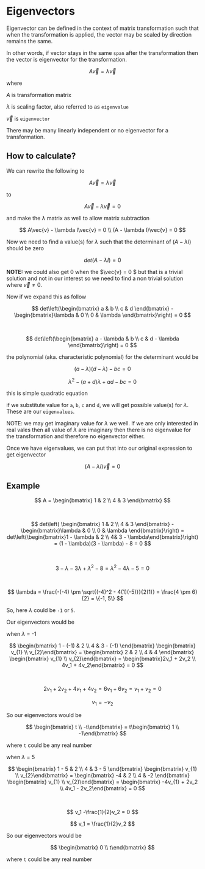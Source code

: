 # Eigenvectors

Eigenvector can be defined in the context of matrix transformation such that when the transformation is applied, the vector may be scaled by direction remains the same.

In other words, if vector stays in the same `span` after the transformation then the vector is eigenvector for the transformation.

$$
A\vec{v} = \lambda\vec{v}
$$

where

$A$ is transformation matrix

$\lambda$ is scaling factor, also referred to as `eigenvalue`

$\vec{v}$ is `eigenvector`

There may be many linearly independent or no eigenvector for a transformation.

## How to calculate?

We can rewrite the following to

$$
A\vec{v} = \lambda\vec{v}
$$

to

$$
A\vec{v} - \lambda\vec{v} = 0
$$

and make the $\lambda$ matrix as well to allow matrix subtraction

$$
A\vec{v} - \lambda I\vec{v} = 0 \\
(A - \lambda I)\vec{v} = 0
$$

Now we need to find a value(s) for $\lambda$ such that the determinant of $(A - \lambda I)$ should be zero

$$
det(A - \lambda I) = 0
$$

**NOTE:** we could also get 0 when the $\vec{v} = 0 $ but that is a trivial solution and not in our interest so we need to find a non trivial solution where $\vec{v} \not= 0$.

Now if we expand this as follow

$$
det\left(\begin{bmatrix} a & b \\
c & d \end{bmatrix} - \begin{bmatrix}\lambda & 0 \\
0 & \lambda \end{bmatrix}\right) = 0
$$

&nbsp;

$$
det\left(\begin{bmatrix} a - \lambda & b \\
c & d - \lambda \end{bmatrix}\right) = 0
$$

the polynomial (aka. characteristic polynomial) for the determinant would be

$$
(a - \lambda)(d - \lambda) - bc = 0
$$

$$
\lambda^2 - (a + d)\lambda + ad - bc = 0
$$

this is simple quadratic equation

if we substitute value for `a`, `b`, `c` and `d`, we will get possible value(s) for $\lambda$. These are our `eigenvalues`.

NOTE: we may get imaginary value for $\lambda$ we well. If we are only interested in real vales then all value of $\lambda$ are imaginary then there is no eigenvalue for the transformation and therefore no eigenvector either.

Once we have eigenvalues, we can put that into our original expression to get eigenvector

$$
(A - \lambda I)\vec{v} = 0
$$

## Example

$$
A = \begin{bmatrix} 1 & 2 \\
4 & 3 \end{bmatrix}
$$

&nbsp;

$$
det\left( \begin{bmatrix} 1 & 2 \\
4 & 3 \end{bmatrix} - \begin{bmatrix}\lambda & 0 \\
0 & \lambda \end{bmatrix}\right) = det\left(\begin{bmatrix}1 - \lambda & 2 \\
4& 3 - \lambda\end{bmatrix}\right) = (1 - \lambda)(3 - \lambda) - 8 = 0
$$

&nbsp;

$$
3 - \lambda -3\lambda+\lambda^2 - 8 = \lambda^2 - 4\lambda -5 = 0
$$

&nbsp;

$$
\lambda = \frac{-(-4) \pm \sqrt{(-4)^2 - 4(1)(-5)}}{2(1)} = \frac{4 \pm 6}{2} = \{-1, 5\}
$$

So, here $\lambda$ could be `-1` or `5`.

Our eigenvectors would be

when $\lambda$ = -1

$$
\begin{bmatrix} 1 - (-1) & 2 \\
4 & 3 - (-1) \end{bmatrix} \begin{bmatrix} v_{1} \\
v_{2}\end{bmatrix} = \begin{bmatrix} 2 & 2 \\
4 & 4 \end{bmatrix} \begin{bmatrix} v_{1} \\
v_{2}\end{bmatrix}  = \begin{bmatrix}2v_1 + 2v_2 \\
4v_1 + 4v_2\end{bmatrix} = 0
$$

&nbsp;

$$
2v_1 + 2v_2 + 4v_1 + 4v_2 = 6v_1 + 6v_2 = v_1 + v_2 = 0
$$

$$
v_1 = -v_2
$$

$$
$$

So our eigenvectors would be

$$
\begin{bmatrix} t \\
-t\end{bmatrix} = t\begin{bmatrix} 1 \\
-1\end{bmatrix}
$$

where `t` could be any real number

when $\lambda$ = 5

$$
\begin{bmatrix} 1 - 5 & 2 \\
4 & 3 - 5 \end{bmatrix} \begin{bmatrix} v_{1} \\
v_{2}\end{bmatrix} = \begin{bmatrix} -4 & 2 \\
4 & -2 \end{bmatrix} \begin{bmatrix} v_{1} \\
v_{2}\end{bmatrix} = \begin{bmatrix} -4v_{1} + 2v_2 \\
4v_1 - 2v_2\end{bmatrix} = 0
$$

&nbsp;

$$
v_1 -\frac{1}{2}v_2 = 0
$$

$$
v_1 = \frac{1}{2}v_2
$$

So our eigenvectors would be

$$
\begin{bmatrix} 0 \\
t\end{bmatrix}
$$

where `t` could be any real number
